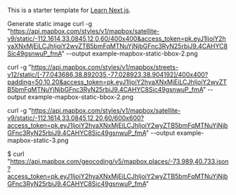 This is a starter template for [Learn Next.js](https://nextjs.org/learn).

Generate static image
curl -g "https://api.mapbox.com/styles/v1/mapbox/satellite-v9/static/-112.1614,33.0845,12,0,60/400x400&access_token=pk.eyJ1IjoiY2hyaXNxMjEiLCJhIjoiY2wyZTB5bmFqMTNuYjNjbGFnc3RyN25rbiJ9.4CAHYC8Sic49gsnwuP_fmA" --output example-mapbox-static-bbox-2.png


curl -g "https://api.mapbox.com/styles/v1/mapbox/streets-v12/static/[-77.043686,38.892035,-77.028923,38.904192]/400x400?padding=50,10,20&access_token=pk.eyJ1IjoiY2hyaXNxMjEiLCJhIjoiY2wyZTB5bmFqMTNuYjNjbGFnc3RyN25rbiJ9.4CAHYC8Sic49gsnwuP_fmA" --output example-mapbox-static-bbox-2.png

curl -g "https://api.mapbox.com/styles/v1/mapbox/satellite-v9/static/-112.1614,33.0845,12,20,60/600x600?access_token=pk.eyJ1IjoiY2hyaXNxMjEiLCJhIjoiY2wyZTB5bmFqMTNuYjNjbGFnc3RyN25rbiJ9.4CAHYC8Sic49gsnwuP_fmA" --output example-mapbox-static-3.png



<!-- GEO Encoding  -->
$ curl "https://api.mapbox.com/geocoding/v5/mapbox.places/-73.989,40.733.json?access_token=pk.eyJ1IjoiY2hyaXNxMjEiLCJhIjoiY2wyZTB5bmFqMTNuYjNjbGFnc3RyN25rbiJ9.4CAHYC8Sic49gsnwuP_fmA"
